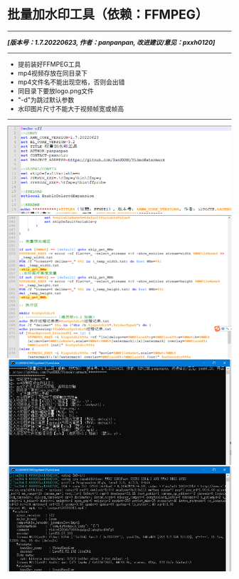 # 批量加水印工具（依赖：FFMPEG）
___
***[版本号：1.7.20220623, 作者：panpanpan, 改进建议/意见：pxxh0120]***
___
- 提前装好FFMPEG工具
- mp4视频存放在同目录下
- mp4文件名不能出现空格，否则会出错
- 同目录下要放logo.png文件
- "-d"为跳过默认参数
- 水印图片尺寸不能大于视频帧宽或帧高

___
![预览图1](https://raw.githubusercontent.com/PanXXHH/VideoWatermark/main/raw/preview01.png)
![预览图2](https://raw.githubusercontent.com/PanXXHH/VideoWatermark/main/raw/preview02.png)
![预览图3](https://raw.githubusercontent.com/PanXXHH/VideoWatermark/main/raw/preview03.png)
![预览图4](https://raw.githubusercontent.com/PanXXHH/VideoWatermark/main/raw/preview04.png)
